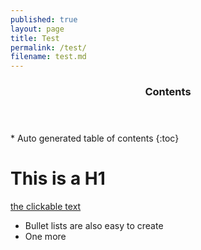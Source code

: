 ```yaml
---
published: true
layout: page
title: Test
permalink: /test/
filename: test.md
---
```


<section id="table-of-contents" class="toc">
  <header>
    <h3>Contents</h3>
  </header>
<div id="drawer" markdown="1">
*  Auto generated table of contents
{:toc}
</div>
</section><!-- /#table-of-contents -->

# This is a H1

[the clickable text](http://xlson.com/)

* Bullet lists are also easy to create
* One more
